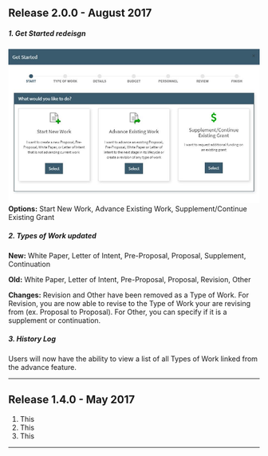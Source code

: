 ## Release 2.0.0 - August 2017
##### 1. Get Started redeisgn
![Proposal Initiator Start Screen](images/navigation/NavIni_Start.jpg)
**Options:** Start New Work, Advance Existing Work, Supplement/Continue Existing Grant

##### 2. Types of Work updated

  **New:** White Paper, Letter of Intent, Pre-Proposal, Proposal, Supplement, Continuation

  **Old:** White Paper, Letter of Intent, Pre-Proposal, Proposal, Revision, Other

  **Changes:** Revision and Other have been removed as a Type of Work.  For Revision, you are now able to revise to the Type of Work your are revising from (ex. Proposal to Proposal).  For Other, you can specify if it is a supplement or continuation.

##### 3. History Log

  Users will now have the ability to view a list of all Types of Work linked from the advance feature.

------------------------

## Release 1.4.0 - May 2017
1. This
2. This
3. This

------------------------
